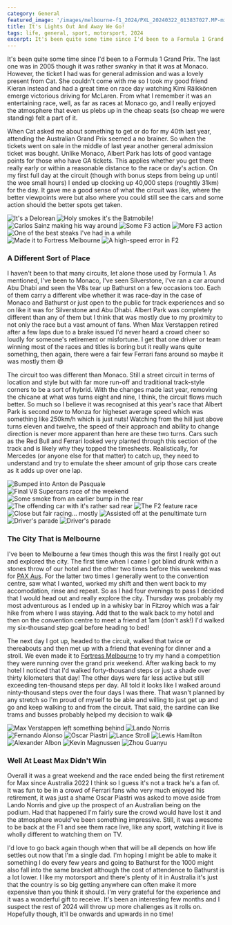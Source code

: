 ```yaml
---
category: General
featured_image: '/images/melbourne-f1_2024/PXL_20240322_013837027.MP-min.jpg'
title: It's Lights Out And Away We Go!
tags: life, general, sport, motorsport, 2024
excerpt: It's been quite some time since I'd been to a Formula 1 Grand Prix. The last one was in 2005 though it was rather swanking in that it was at Monaco. However, the ticket I had was for general admission and was a lovely present from Cat. She couldn't come with me so I took my good friend Kieran instead and had a great time on race day watching Kimi Räikkönen emerge victorious driving for McLaren. From what I remember it was an entertaining race, well, as far as races at Monaco go, and I really enjoyed the atmosphere that even us plebs up in the cheap seats (so cheap we were standing) felt a part of it.
---
```


It's been quite some time since I'd been to a Formula 1 Grand Prix. The last one was in 2005 though it was rather swanky in that it was at Monaco. However, the ticket I had was for general admission and was a lovely present from Cat. She couldn't come with me so I took my good friend Kieran instead and had a great time on race day watching Kimi Räikkönen emerge victorious driving for McLaren. From what I remember it was an entertaining race, well, as far as races at Monaco go, and I really enjoyed the atmosphere that even us plebs up in the cheap seats (so cheap we were standing) felt a part of it.

When Cat asked me about something to get or do for my 40th last year, attending the Australian Grand Prix seemed a no brainer. So when the tickets went on sale in the middle of last year another general admission ticket was bought. Unlike Monaco, Albert Park has lots of good vantage points for those who have GA tickets. This applies whether you get there really early or within a reasonable distance to the race or day's action. On my first full day at the circuit (though with bonus steps from being up until the wee small hours) I ended up clocking up 40,000 steps (roughtly 31km) for the day. It gave me a good sense of what the circuit was like, where the better viewpoints were but also where you could still see the cars and some action should the better spots get taken.

<div class="gallery" data-columns="3">
 <img src="/images/melbourne-f1_2024/PXL_20240321_230429772-min.jpg" alt="It's a Delorean">
 <img src="/images/melbourne-f1_2024/PXL_20240322_002931056-min.jpg" alt="Holy smokes it's the Batmobile!">
 <img src="/images/melbourne-f1_2024/PXL_20240322_013837027.MP-min.jpg" alt="Carlos Sainz making his way around">
 <img src="/images/melbourne-f1_2024/PXL_20240322_031157386.MP-min.jpg" alt="Some F3 action">
 <img src="/images/melbourne-f1_2024/PXL_20240322_032119203.MP-min.jpg" alt="More F3 action">
 <img src="/images/melbourne-f1_2024/PXL_20240322_083222215.MP-min.jpg" alt="One of the best steaks I've had in a while">
 <img src="/images/melbourne-f1_2024/PXL_20240322_111609877.MP-min.jpg" alt="Made it to Fortress Melbourne">
 <img src="/images/melbourne-f1_2024/PXL_20240323_033320381-min.jpg" alt="A high-speed error in F2">
</div>

### A Different Sort of Place

I haven't been to that many circuits, let alone those used by Formula 1. As mentioned, I've been to Monaco, I've seen Silverstone, I've ran a car around Abu Dhabi and seen the V8s tear up Bathurst on a few occasions too. Each of them carry a different vibe whether it was race-day in the case of Monaco and Bathurst or just open to the public for track experiences and so on like it was for Silverstone and Abu Dhabi. Albert Park was completely different than any of them but I think that was mostly due to my proximity to not only the race but a vast amount of fans. When Max Verstappen retired after a few laps due to a brake issued I'd never heard a crowd cheer so loudly for someone's retirement or misfortune. I get that one driver or team winning most of the races and titles is boring but it really wans quite something, then again, there were a fair few Ferrari fans around so maybe it was mostly them :smile:

The circuit too was different than Monaco. Still a street circuit in terms of location and style but with far more run-off and traditional track-style corners to be a sort of hybrid. With the changes made last year, removing the chicane at what was turns eight and nine, I think, the circuit flows much better. So much so I believe it was recognised at this year's race that Albert Park is second now to Monza for higheset average speed which was something like 250km/h which is just nuts! Watching from the hill just above turns eleven and twelve, the speed of their approach and ability to change direction is never more apparent than here are these two turns. Cars such as the Red Bull and Ferrari looked very planted through this section of the track and is likely why they topped the timesheets. Realistically, for Mercedes (or anyone else for that matter) to catch up, they need to understand and try to emulate the sheer amount of grip those cars create as it adds up over one lap.

<div class="gallery" data-columns="3">
 <img src="/images/melbourne-f1_2024/PXL_20240323_233031541.MP-min.jpg" alt="Bumped into Anton de Pasquale">
 <img src="/images/melbourne-f1_2024/PXL_20240323_234014353-min.jpg" alt="Final V8 Supercars race of the weekend">
 <img src="/images/melbourne-f1_2024/PXL_20240323_235127147.MP-min.jpg" alt="Some smoke from an earlier bump in the rear">
 <img src="/images/melbourne-f1_2024/PXL_20240323_235508759-min.jpg" alt="The offending car with it's rather sad rear">
 <img src="/images/melbourne-f1_2024/PXL_20240324_004305588.MP-min.jpg" alt="The F2 feature race">
 <img src="/images/melbourne-f1_2024/PXL_20240324_004311672.MP-min.jpg" alt="Close but fair racing... mostly">
 <img src="/images/melbourne-f1_2024/PXL_20240324_004815581.MP-min.jpg" alt="Assisted off at the penultimate turn">
 <img src="/images/melbourne-f1_2024/PXL_20240324_022110643.MP-min.jpg" alt="Driver's parade">
 <img src="/images/melbourne-f1_2024/PXL_20240324_022117716_exported_1711247774826-min.jpg" alt="Driver's parade">
</div>

### The City That is Melbourne

I've been to Melbourne a few times though this was the first I really got out and explored the city. The first time when I came I got blind drunk within a stones throw of our hotel and the other two times before this weekend was for [PAX Aus](https://aus.paxsite.com/). For the latter two times I generally went to the convention centre, saw what I wanted, worked my shift and then went back to my accomodation, rinse and repeat. So as I had four evenings to pass I decided that I would head out and really explore the city. Thursday was probably my most adventurous as I ended up in a whisky bar in Fitzroy which was a fair hike from where I was staying. Add that to the walk back to my hotel and then on the convention centre to meet a friend at 1am (don't ask!) I'd walked my six-thousand step goal before heading to bed!

The next day I got up, headed to the circuit, walked that twice or thereabouts and then met up with a friend that evening for dinner and a stroll. We even made it to [Fortress Melbourne](https://www.fortress.games/) to try my hand a competition they were running over the grand prix weekend. After walking back to my hotel I noticed that I'd walked forty-thousand steps or just a shade over thirty kilometers that day! The other days were far less active but still exceeding ten-thousand steps per day. All told it looks like I walked around ninty-thousand steps over the four days I was there. That wasn't planned by any stretch so I'm proud of myself to be able and willing to just get up and go and keep walking to and from the circuit. That said, the sardine can like trams and busses probably helped my decision to walk :joy:

<div class="gallery" data-columns="1">
 <img src="/images/melbourne-f1_2024/PXL_20240324_040915545-min.jpg" alt="Max Verstappen left something behind">
 <img src="/images/melbourne-f1_2024/PXL_20240324_042106033-min.jpg" alt="Lando Norris">
 <img src="/images/melbourne-f1_2024/PXL_20240324_042115434-min.jpg" alt="Fernando Alonso">
 <img src="/images/melbourne-f1_2024/PXL_20240324_042126038-min.jpg" alt="Oscar Piastri">
 <img src="/images/melbourne-f1_2024/PXL_20240324_042132606-min.jpg" alt="Lance Stroll">
 <img src="/images/melbourne-f1_2024/PXL_20240324_042134551-min.jpg" alt="Lewis Hamilton">
 <img src="/images/melbourne-f1_2024/PXL_20240324_042140896-min.jpg" alt="Alexander Albon">
 <img src="/images/melbourne-f1_2024/PXL_20240324_042142338-min.jpg" alt="Kevin Magnussen">
 <img src="/images/melbourne-f1_2024/PXL_20240324_042150016-min.jpg" alt="Zhou Guanyu">
</div>

### Well At Least Max Didn't Win

Overall it was a great weekend and the race ended being the first retirement for Max since Australia 2022 I think so I guess it's not a track he's a fan of. It was fun to be in a crowd of Ferrari fans who very much enjoyed his retirement, it was just a shame Oscar Piastri was asked to move aside from Lando Norris and give up the prospect of an Australian being on the podium. Had that happened I'm fairly sure the crowd would have lost it and the atmosphere would've been something impressive. Still, it was awesome to be back at the F1 and see them race live, like any sport, watching it live is wholly different to watching them on TV.

I'd love to go back again though when that will be all depends on how life settles out now that I'm a single dad. I'm hoping I might be able to make it something I do every few years and going to Bathurst for the 1000 might also fall into the same bracket although the cost of attendence to Bathurst is a lot lower. I like my motorsport and there's plenty of it in Australia it's just that the country is so big getting anywhere can often make it more expensive than you think it should. I'm very grateful for the experience and it was a wonderful gift to receive. It's been an interesting few months and I suspect the rest of 2024 will throw up more challenges as it rolls on. Hopefully though, it'll be onwards and upwards in no time!
